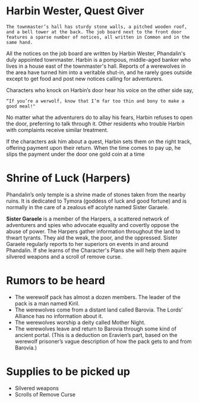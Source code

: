 # Harbin Wester, Quest Giver

```
The townmaster’s hall has sturdy stone walls, a pitched wooden roof, and a bell tower at the back. The job board next to the front door features a sparse number of notices, all written in Common and in the same hand.
```

All the notices on the job board are written by Harbin Wester, Phandalin's duly appointed townmaster. Harbin is a pompous, middle-aged banker who lives in a house east of the townmaster's hall. Reports of a werewolves in the area have turned him into a veritable shut-in, and he rarely goes outside except to get food and post new notices calling for adventurers.

Characters who knock on Harbin’s door hear his voice on the other side say,

```
“If you’re a werwolf, know that I’m far too thin and bony to make a good meal!"
```

 No matter what the adventurers do to allay his fears, Harbin refuses to open the door, preferring to talk through it. Other residents who trouble Harbin with complaints receive similar treatment.

If the characters ask him about a quest, Harbin sets them on the right track, offering payment upon their return. When the time comes to pay up, he slips the payment under the door one gold coin at a time

# Shrine of Luck (Harpers)

Phandalin’s only temple is a shrine made of stones taken from the nearby ruins. It is dedicated to Tymora (goddess of luck and good fortune) and is normally in the care of a zealous elf acolyte named Sister Garaele.

**Sister Garaele** is a member of the Harpers, a scattered network of adventurers and spies who advocate equality and covertly oppose the abuse of power. The Harpers gather information throughout the land to thwart tyrants. They aid the weak, the poor, and the oppressed. Sister Garaele regularly reports to her superiors on events in and around Phandalin. If she learns of the Character's Plans she will help them aquire silvered weapons and a scroll of remove curse. 

# Rumors to be heard

* The werewolf pack has almost a dozen members. The leader of the pack is a man named Kiril.
* The werewolves come from a distant land called Barovia. The Lords’ Alliance has no information about it.
* The werewolves worship a deity called Mother Night.
* The werewolves leave and return to Barovia through some kind of ancient portal. (This is a deduction on Eravien’s part, based on the werewolf prisoner’s vague description of how the pack gets to and from Barovia.)

# Supplies to be picked up

- Silvered weapons
- Scrolls of Remove Curse
